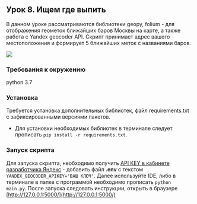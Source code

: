 ## Урок 8. Ищем где выпить

В данном уроке рассматриваются библиотеки geopy, folium - для отображения геометок ближайших баров Москвы на карте, а также работа с Yandex geocoder API.
Скрипт принимает адрес вашего местоположения и формирует 5 ближайших меток с названиями баров.

![](https://dvmn.org/filer/canonical/1567161408/258/)

### Требования к окружению
python 3.7

### Установка

Требуется установка дополнительных библиотек, файл requirements.txt с зафиксированными версиями пакетов.
* Для установки необходимых библиотек в терминале следует прописать `pip install -r requirements.txt`.

### Запуск скрипта

Для запуска скрипта, необходимо получить [API KEY в кабинете разработчика Яндекс](https://developer.tech.yandex.ru/services/) - добавить файл __.env__ c текстом `YANDEX_GEOCODER_APIKEY='ВАШ КЛЮЧ'`. Далее используйте IDE, либо в терминале в папке с программой необходимо прописать `python main.py`. После запуска следовать инструкции, открыть в браузере [http://127.0.0.1:5000/](http://127.0.0.1:5000/)

